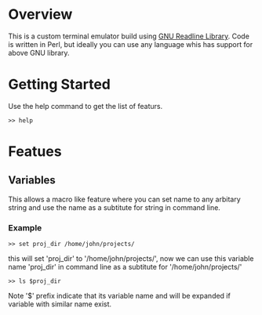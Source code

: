 # Overview
This is a custom terminal emulator build using [GNU Readline Library](http://cnswww.cns.cwru.edu/php/chet/readline/readline.html). Code is written in Perl, but ideally you can use any language whis has support for above GNU library.

# Getting Started
Use the help command to get the list of featurs.
```
>> help
```

# Featues
## Variables
This allows a macro like feature where you can set name to any arbitary string and use the name as a subtitute for string in command line.
### Example
```
>> set proj_dir /home/john/projects/
```
this will set 'proj_dir' to '/home/john/projects/', now we can use this variable name 'proj_dir' in command line as a subtitute for '/home/john/projects/'
```
>> ls $proj_dir
```
Note '$' prefix indicate that its variable name and will be expanded if variable with similar name exist.